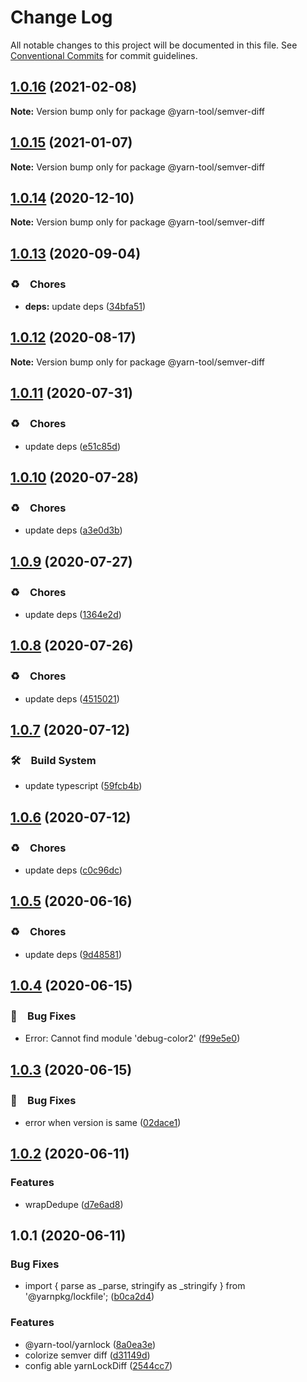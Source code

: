 # Change Log

All notable changes to this project will be documented in this file.
See [Conventional Commits](https://conventionalcommits.org) for commit guidelines.

## [1.0.16](https://github.com/bluelovers/ws-yarn-workspaces/compare/@yarn-tool/semver-diff@1.0.15...@yarn-tool/semver-diff@1.0.16) (2021-02-08)

**Note:** Version bump only for package @yarn-tool/semver-diff





## [1.0.15](https://github.com/bluelovers/ws-yarn-workspaces/compare/@yarn-tool/semver-diff@1.0.14...@yarn-tool/semver-diff@1.0.15) (2021-01-07)

**Note:** Version bump only for package @yarn-tool/semver-diff





## [1.0.14](https://github.com/bluelovers/ws-yarn-workspaces/compare/@yarn-tool/semver-diff@1.0.13...@yarn-tool/semver-diff@1.0.14) (2020-12-10)

**Note:** Version bump only for package @yarn-tool/semver-diff





## [1.0.13](https://github.com/bluelovers/ws-yarn-workspaces/compare/@yarn-tool/semver-diff@1.0.12...@yarn-tool/semver-diff@1.0.13) (2020-09-04)


### ♻️　Chores

* **deps:** update deps ([34bfa51](https://github.com/bluelovers/ws-yarn-workspaces/commit/34bfa51ebe13e7d6b9289001c16cf3cfb33d477d))





## [1.0.12](https://github.com/bluelovers/ws-yarn-workspaces/compare/@yarn-tool/semver-diff@1.0.11...@yarn-tool/semver-diff@1.0.12) (2020-08-17)

**Note:** Version bump only for package @yarn-tool/semver-diff





## [1.0.11](https://github.com/bluelovers/ws-yarn-workspaces/compare/@yarn-tool/semver-diff@1.0.10...@yarn-tool/semver-diff@1.0.11) (2020-07-31)


### ♻️　Chores

* update deps ([e51c85d](https://github.com/bluelovers/ws-yarn-workspaces/commit/e51c85d4bfa61af2686811b95502726bd48382c1))





## [1.0.10](https://github.com/bluelovers/ws-yarn-workspaces/compare/@yarn-tool/semver-diff@1.0.9...@yarn-tool/semver-diff@1.0.10) (2020-07-28)


### ♻️　Chores

* update deps ([a3e0d3b](https://github.com/bluelovers/ws-yarn-workspaces/commit/a3e0d3b656760823bbab877a61ac61ea3f8a00c5))





## [1.0.9](https://github.com/bluelovers/ws-yarn-workspaces/compare/@yarn-tool/semver-diff@1.0.8...@yarn-tool/semver-diff@1.0.9) (2020-07-27)


### ♻️　Chores

* update deps ([1364e2d](https://github.com/bluelovers/ws-yarn-workspaces/commit/1364e2dbef11e5ff81ac4f69b4fad219ecaf42fa))





## [1.0.8](https://github.com/bluelovers/ws-yarn-workspaces/compare/@yarn-tool/semver-diff@1.0.7...@yarn-tool/semver-diff@1.0.8) (2020-07-26)


### ♻️　Chores

* update deps ([4515021](https://github.com/bluelovers/ws-yarn-workspaces/commit/4515021e6d8f82a1d2fe9817c8f767def709e6eb))





## [1.0.7](https://github.com/bluelovers/ws-yarn-workspaces/compare/@yarn-tool/semver-diff@1.0.6...@yarn-tool/semver-diff@1.0.7) (2020-07-12)


### 🛠　Build System

* update typescript ([59fcb4b](https://github.com/bluelovers/ws-yarn-workspaces/commit/59fcb4b76df45c08f990ef8adeb66558ed4e4237))





## [1.0.6](https://github.com/bluelovers/ws-yarn-workspaces/compare/@yarn-tool/semver-diff@1.0.5...@yarn-tool/semver-diff@1.0.6) (2020-07-12)


### ♻️　Chores

* update deps ([c0c96dc](https://github.com/bluelovers/ws-yarn-workspaces/commit/c0c96dcc7f9d6adc6cfd0b51e3cdcc03d75cf830))





## [1.0.5](https://github.com/bluelovers/ws-yarn-workspaces/compare/@yarn-tool/semver-diff@1.0.4...@yarn-tool/semver-diff@1.0.5) (2020-06-16)


### ♻️　Chores

*  update deps ([9d48581](https://github.com/bluelovers/ws-yarn-workspaces/commit/9d48581eac943917ce1b88b35ce62ee45da4249c))





## [1.0.4](https://github.com/bluelovers/ws-yarn-workspaces/compare/@yarn-tool/semver-diff@1.0.3...@yarn-tool/semver-diff@1.0.4) (2020-06-15)


### 🐛　Bug Fixes

*  Error: Cannot find module 'debug-color2' ([f99e5e0](https://github.com/bluelovers/ws-yarn-workspaces/commit/f99e5e0ef98d22f88a4b075e18f0f8a599e43b29))





## [1.0.3](https://github.com/bluelovers/ws-yarn-workspaces/compare/@yarn-tool/semver-diff@1.0.2...@yarn-tool/semver-diff@1.0.3) (2020-06-15)


### 🐛　Bug Fixes

*  error when version is same ([02dace1](https://github.com/bluelovers/ws-yarn-workspaces/commit/02dace1d477c0cad2c823b527326ef2f1c4132a5))





## [1.0.2](https://github.com/bluelovers/ws-yarn-workspaces/compare/@yarn-tool/semver-diff@1.0.1...@yarn-tool/semver-diff@1.0.2) (2020-06-11)


### Features

* wrapDedupe ([d7e6ad8](https://github.com/bluelovers/ws-yarn-workspaces/commit/d7e6ad8479e712d4e9b5fb284dc177ece16a46bc))





## 1.0.1 (2020-06-11)


### Bug Fixes

* import { parse as _parse, stringify as _stringify } from '@yarnpkg/lockfile'; ([b0ca2d4](https://github.com/bluelovers/ws-yarn-workspaces/commit/b0ca2d43d7d28bd49b44b30f720b88247aed1c9f))


### Features

* @yarn-tool/yarnlock ([8a0ea3e](https://github.com/bluelovers/ws-yarn-workspaces/commit/8a0ea3ef8f22648eb1e4b76bb44cf489a9808cb5))
* colorize semver diff ([d31149d](https://github.com/bluelovers/ws-yarn-workspaces/commit/d31149deac15fdb7ce473496687219bfbd112ca8))
* config able yarnLockDiff ([2544cc7](https://github.com/bluelovers/ws-yarn-workspaces/commit/2544cc7f3449ab79f665bdf801c99844f5b14edd))
